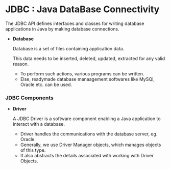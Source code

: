 # JDBC : Java DataBase Connectivity

The JDBC API defines interfaces and classes for writing database applications in Java by making database connections.

- **Database**

   Database is a set of files containing application data.
   
   This data needs to be inserted, deleted, updated, extracted for any valid reason.
   - To perform such actions, various programs can be written.
   - Else, readymade database manaagement softwares like MySQl, Oracle etc. can be used.

### JDBC Components

- **Driver**

   A JDBC Driver is a software component enabling a Java application to interact with a database.
   
   - Driver handles the communications with the database server, eg. Oracle.
   - Generally, we use Driver Manager objects, which manages objects of this type.
   - It also abstracts the details associated with working with Driver Objects.
